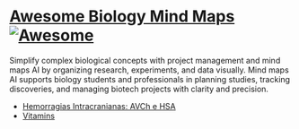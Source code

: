 # [Awesome Biology Mind Maps](https://mindmapai.app/mind-maps/biology) [![Awesome](https://awesome.re/badge.svg)](https://github.com/sindresorhus/awesome)

Simplify complex biological concepts with project management and mind maps AI by organizing research, experiments, and data visually. Mind maps AI supports biology students and professionals in planning studies, tracking discoveries, and managing biotech projects with clarity and precision.

- [Hemorragias Intracranianas: AVCh e HSA](https://mindmapai.app/mind-map/hemorragias-intracranianas-avch-e-hsa-095525fd)
- [Vitamins](https://mindmapai.app/mind-map/vitamins-af8c4be6)
